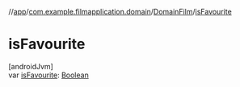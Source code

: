 //[app](../../../index.md)/[com.example.filmapplication.domain](../index.md)/[DomainFilm](index.md)/[isFavourite](is-favourite.md)

# isFavourite

[androidJvm]\
var [isFavourite](is-favourite.md): [Boolean](https://kotlinlang.org/api/latest/jvm/stdlib/kotlin/-boolean/index.html)
